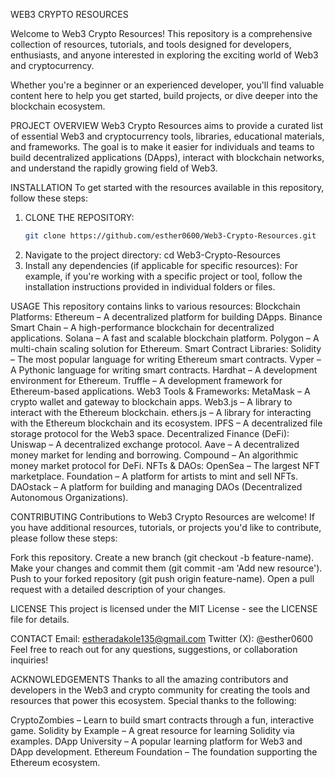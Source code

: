 WEB3 CRYPTO RESOURCES 

Welcome to Web3 Crypto Resources! This repository is a comprehensive collection of resources, tutorials, and tools designed for developers, enthusiasts, and anyone interested in exploring the exciting world of Web3 and cryptocurrency.

Whether you're a beginner or an experienced developer, you'll find valuable content here to help you get started, build projects, or dive deeper into the blockchain ecosystem.

PROJECT OVERVIEW 
Web3 Crypto Resources aims to provide a curated list of essential Web3 and cryptocurrency tools, libraries, educational materials, and frameworks. The goal is to make it easier for individuals and teams to build decentralized applications (DApps), interact with blockchain networks, and understand the rapidly growing field of Web3.

INSTALLATION 
To get started with the resources available in this repository, follow these steps:

1. CLONE THE REPOSITORY:
   ```bash
   git clone https://github.com/esther0600/Web3-Crypto-Resources.git

2. Navigate to the project directory: cd Web3-Crypto-Resources
3. Install any dependencies (if applicable for specific resources): For example, if you're working with a specific project or tool, follow the installation instructions provided in individual folders or files.

USAGE
This repository contains links to various resources:
Blockchain Platforms:
Ethereum – A decentralized platform for building DApps.
Binance Smart Chain – A high-performance blockchain for decentralized applications.
Solana – A fast and scalable blockchain platform.
Polygon – A multi-chain scaling solution for Ethereum.
Smart Contract Libraries:
Solidity – The most popular language for writing Ethereum smart contracts.
Vyper – A Pythonic language for writing smart contracts.
Hardhat – A development environment for Ethereum.
Truffle – A development framework for Ethereum-based applications.
Web3 Tools & Frameworks:
MetaMask – A crypto wallet and gateway to blockchain apps.
Web3.js – A library to interact with the Ethereum blockchain.
ethers.js – A library for interacting with the Ethereum blockchain and its ecosystem.
IPFS – A decentralized file storage protocol for the Web3 space.
Decentralized Finance (DeFi):
Uniswap – A decentralized exchange protocol.
Aave – A decentralized money market for lending and borrowing.
Compound – An algorithmic money market protocol for DeFi.
NFTs & DAOs:
OpenSea – The largest NFT marketplace.
Foundation – A platform for artists to mint and sell NFTs.
DAOstack – A platform for building and managing DAOs (Decentralized Autonomous Organizations).

CONTRIBUTING
Contributions to Web3 Crypto Resources are welcome! If you have additional resources, tutorials, or projects you'd like to contribute, please follow these steps:

Fork this repository.
Create a new branch (git checkout -b feature-name).
Make your changes and commit them (git commit -am 'Add new resource').
Push to your forked repository (git push origin feature-name).
Open a pull request with a detailed description of your changes.

LICENSE 
This project is licensed under the MIT License - see the LICENSE file for details.

CONTACT
Email: estheradakole135@gmail.com
Twitter (X): @esther0600
Feel free to reach out for any questions, suggestions, or collaboration inquiries!

ACKNOWLEDGEMENTS
Thanks to all the amazing contributors and developers in the Web3 and crypto community for creating the tools and resources that power this ecosystem. Special thanks to the following:

CryptoZombies – Learn to build smart contracts through a fun, interactive game.
Solidity by Example – A great resource for learning Solidity via examples.
DApp University – A popular learning platform for Web3 and DApp development.
Ethereum Foundation – The foundation supporting the Ethereum ecosystem.
